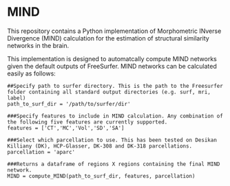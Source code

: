 # MIND
This repository contains a Python implementation of Morphometric INverse Divergence (MIND) calculation for the estimation of structural similarity networks in the brain.

This implementation is designed to automatcally compute MIND networks given the default outputs of FreeSurfer. MIND networks can be calculated easily as follows:

```
##Specify path to surfer directory. This is the path to the Freesurfer folder containing all standard output directories (e.g. surf, mri, label)
path_to_surf_dir = '/path/to/surfer/dir' 

###Specify features to include in MIND calculation. Any combination of the following five features are currently supported.
features = ['CT','MC','Vol','SD','SA'] 

###Select which parcellation to use. This has been tested on Desikan Killiany (DK), HCP-Glasser, DK-308 and DK-318 parcellations.
parcellation = 'aparc' 

###Returns a dataframe of regions X regions containing the final MIND network.
MIND = compute_MIND(path_to_surf_dir, features, parcellation) 

```
